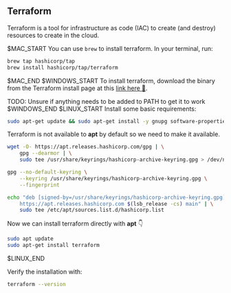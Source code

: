 ## Terraform

Terraform is a tool for infrastructure as code (IAC) to create (and destroy) resources to create in the cloud.

$MAC_START
You can use `brew` to install terraform. In your terminal, run:

```bash
brew tap hashicorp/tap
brew install hashicorp/tap/terraform
```
$MAC_END
$WINDOWS_START
To install terraform, download the binary from the Terraform install page at this [link here 🔗](https://developer.hashicorp.com/terraform/install).

TODO: Unsure if anything needs to be added to PATH to get it to work
$WINDOWS_END
$LINUX_START
Install some basic requirements:
```bash
sudo apt-get update && sudo apt-get install -y gnupg software-properties-common
```

Terraform is not available to **apt** by default so we need to make it available.
```bash
wget -O- https://apt.releases.hashicorp.com/gpg | \
    gpg --dearmor | \
    sudo tee /usr/share/keyrings/hashicorp-archive-keyring.gpg > /dev/null
```

```bash
gpg --no-default-keyring \
    --keyring /usr/share/keyrings/hashicorp-archive-keyring.gpg \
    --fingerprint
```

```bash
echo "deb [signed-by=/usr/share/keyrings/hashicorp-archive-keyring.gpg] \
    https://apt.releases.hashicorp.com $(lsb_release -cs) main" | \
    sudo tee /etc/apt/sources.list.d/hashicorp.list
```

Now we can install terraform directly with **apt** 👇
```bash
sudo apt update
sudo apt-get install terraform
```
$LINUX_END

Verify the installation with:

```bash
terraform --version
```

